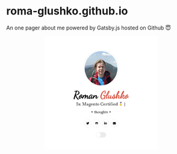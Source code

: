 # roma-glushko.github.io

An one pager about me powered by Gatsby.js hosted on Github  😇

<p align="center">
   <img src="docs/preview.png" alt="romaglushko.com preview" height="300px" width="300px" />
</p>
